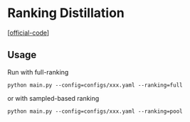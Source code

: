 

# Ranking Distillation

[[official-code](https://github.com/SeongKu-Kang/Topology_Distillation_KDD21)]


## Usage

Run with full-ranking

    python main.py --config=configs/xxx.yaml --ranking=full

or with sampled-based ranking

    python main.py --config=configs/xxx.yaml --ranking=pool